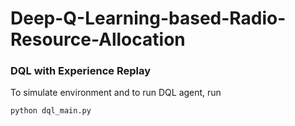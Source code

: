 # Deep-Q-Learning-based-Radio-Resource-Allocation
### DQL with Experience Replay
To simulate environment and to run DQL agent, run
```
python dql_main.py
```

